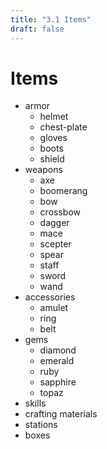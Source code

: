 ```yaml
---
title: "3.1 Items"
draft: false
---
```

# Items

* armor
    * helmet
    * chest-plate
    * gloves
    * boots
    * shield
* weapons
    * axe
    * boomerang
    * bow
    * crossbow
    * dagger
    * mace
    * scepter
    * spear
    * staff
    * sword
    * wand
* accessories
    * amulet
    * ring
    * belt
* gems
    * diamond
    * emerald
    * ruby
    * sapphire
    * topaz
* skills
* crafting materials
* stations
* boxes